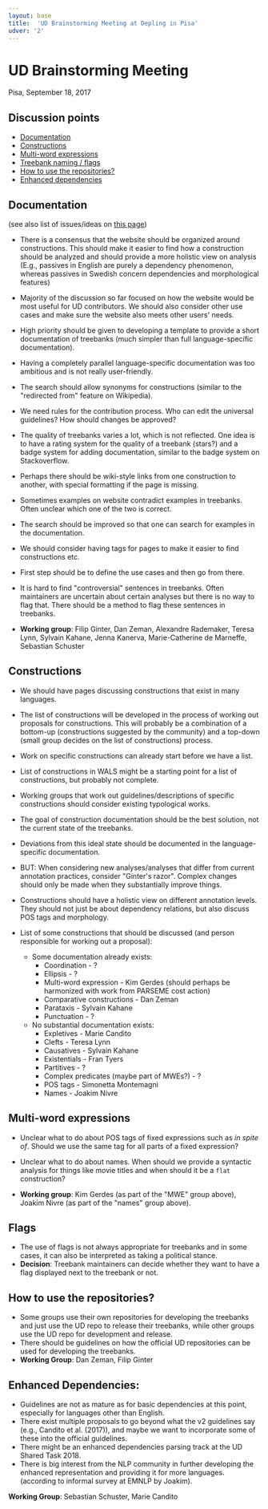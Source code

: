 ```yaml
---
layout: base
title:  'UD Brainstorming Meeting at Depling in Pisa'
udver: '2'
---
```



# UD Brainstorming Meeting
Pisa, September 18, 2017

## Discussion points

* [Documentation](#documentation)
* [Constructions](#constructions)
* [Multi-word expressions](#multi-word-expressions)
* [Treebank naming / flags](#flags)
* [How to use the repositories?](#how-to-use-the-repositories)
* [Enhanced dependencies](#enhanced-dependencies)

## Documentation

(see also list of issues/ideas on [this page](/misc/new-documentation.html))

* There is a consensus that the website should be organized around constructions. This should make it easier to find how a construction should be analyzed and should provide a more holistic view on analysis (E.g., passives in English are purely a dependency phenomenon, whereas passives in Swedish concern dependencies and morphological features)
* Majority of the discussion so far focused on how the website would be most useful for UD contributors. We should also consider other use cases and make sure the website also meets other users' needs.
* High priority should be given to developing a template to provide a short documentation of treebanks (much simpler than full language-specific documentation).
* Having a completely parallel language-specific documentation was too ambitious and is not really user-friendly.
* The search should allow synonyms for constructions (similar to the "redirected from" feature on Wikipedia).
* We need rules for the contribution process. Who can edit the universal guidelines? How should changes be approved? 
* The quality of treebanks varies a lot, which is not reflected. One idea is to have a rating system for the quality of a treebank (stars?) and a badge system for adding documentation, similar to the badge system on Stackoverflow.
* Perhaps there should be wiki-style links from one construction to another, with special formatting if the page is missing.
* Sometimes examples on website contradict examples in treebanks. Often unclear which one of the two is correct.
* The search should be improved so that one can search for examples in the documentation.
* We should consider having tags for pages to make it easier to find constructions etc.
* First step should be to define the use cases and then go from there.
* It is hard to find "controversial" sentences in treebanks. Often maintainers are uncertain about certain analyses but there is no way to flag that. There should be a method to flag these sentences in treebanks.


* **Working group**: Filip Ginter, Dan Zeman, Alexandre Rademaker, Teresa Lynn, Sylvain Kahane, Jenna Kanerva, Marie-Catherine de Marneffe, Sebastian Schuster



## Constructions

* We should have pages discussing constructions that exist in many languages.
* The list of constructions will be developed in the process of working out proposals for constructions. This will probably be a combination of a bottom-up (constructions suggested by the community) and a top-down (small group decides on the list of constructions) process.
* Work on specific constructions can already start before we have a list.
* List of constructions in WALS might be a starting point for a list of constructions, but probably not complete.
* Working groups that work out guidelines/descriptions of specific constructions should consider existing typological works.
* The goal of construction documentation should be the best solution, not the current state of the treebanks.
* Deviations from this ideal state should be documented in the language-specific documentation.
* BUT: When considering new analyses/analyses that differ from current annotation practices, consider "Ginter's razor". Complex changes should only be made when they substantially improve things.
* Constructions should have a holistic view on different annotation levels. They should not just be about dependency relations, but also discuss POS tags and morphology.

* List of some constructions that should be discussed (and person responsible for working out a proposal):
	* Some documentation already exists:
		* Coordination - ?
		* Ellipsis - ?
		* Multi-word expression - Kim Gerdes (should perhaps be harmonized with work from PARSEME cost action)
		* Comparative constructions - Dan Zeman
		* Parataxis - Sylvain Kahane
		* Punctuation - ?
	* No substantial documentation exists:
		* Expletives - Marie Candito
		* Clefts - Teresa Lynn
		* Causatives - Sylvain Kahane
		* Existentials - Fran Tyers
		* Partitives - ?
		* Complex predicates (maybe part of MWEs?) - ?
		* POS tags - Simonetta Montemagni
		* Names - Joakim Nivre



## Multi-word expressions

* Unclear what to do about POS tags of fixed expressions such as _in spite of_. Should we use the same tag for all parts of a fixed expression?
* Unclear what to do about names. When should we provide a syntactic analysis for things like movie titles and when should it be a `flat` construction?

* **Working group**: Kim Gerdes (as part of the "MWE" group above), Joakim Nivre (as part of the "names" group above).

## Flags

* The use of flags is not always appropriate for treebanks and in some cases, it can also be interpreted as taking a political stance.
* **Decision**: Treebank maintainers can decide whether they want to have a flag displayed next to the treebank or not.

## How to use the repositories?

* Some groups use their own repositories for developing the treebanks and just use the UD repo to release their treebanks, while other groups use the UD repo for development and release.
* There should be guidelines on how the official UD repositories can be used for developing the treebanks.
* **Working Group**: Dan Zeman, Filip Ginter

## Enhanced Dependencies:

* Guidelines are not as mature as for basic dependencies at this point, especially for languages other than English.
* There exist multiple proposals to go beyond what the v2 guidelines say (e.g., Candito et al. (2017)), and maybe we want to incorporate some of these into the official guidelines.
* There might be an enhanced dependencies parsing track at the UD Shared Task 2018.
* There is big interest from the NLP community in further developing the enhanced representation and providing it for more languages. (according to informal survey at EMNLP by Joakim).

**Working Group**: Sebastian Schuster, Marie Candito
